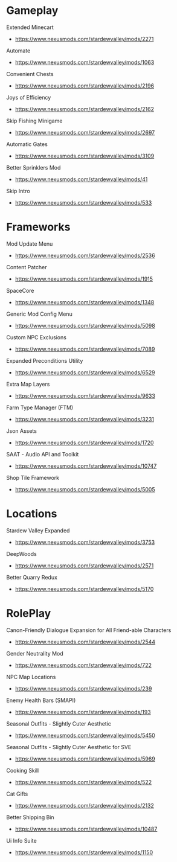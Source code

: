 Gameplay
========
Extended Minecart
- https://www.nexusmods.com/stardewvalley/mods/2271

Automate
- https://www.nexusmods.com/stardewvalley/mods/1063

Convenient Chests
- https://www.nexusmods.com/stardewvalley/mods/2196

Joys of Efficiency
- https://www.nexusmods.com/stardewvalley/mods/2162

Skip Fishing Minigame
- https://www.nexusmods.com/stardewvalley/mods/2697

Automatic Gates
- https://www.nexusmods.com/stardewvalley/mods/3109

Better Sprinklers Mod
- https://www.nexusmods.com/stardewvalley/mods/41

Skip Intro
- https://www.nexusmods.com/stardewvalley/mods/533

Frameworks
==========
Mod Update Menu
- https://www.nexusmods.com/stardewvalley/mods/2536

Content Patcher
- https://www.nexusmods.com/stardewvalley/mods/1915

SpaceCore
- https://www.nexusmods.com/stardewvalley/mods/1348

Generic Mod Config Menu
- https://www.nexusmods.com/stardewvalley/mods/5098

Custom NPC Exclusions
- https://www.nexusmods.com/stardewvalley/mods/7089

Expanded Preconditions Utility
- https://www.nexusmods.com/stardewvalley/mods/6529

Extra Map Layers
- https://www.nexusmods.com/stardewvalley/mods/9633

Farm Type Manager (FTM)
- https://www.nexusmods.com/stardewvalley/mods/3231

Json Assets
- https://www.nexusmods.com/stardewvalley/mods/1720

SAAT - Audio API and Toolkit
- https://www.nexusmods.com/stardewvalley/mods/10747

Shop Tile Framework
- https://www.nexusmods.com/stardewvalley/mods/5005


Locations
=========
Stardew Valley Expanded 
- https://www.nexusmods.com/stardewvalley/mods/3753

DeepWoods
- https://www.nexusmods.com/stardewvalley/mods/2571

Better Quarry Redux
- https://www.nexusmods.com/stardewvalley/mods/5170


RolePlay
=========
Canon-Friendly Dialogue Expansion for All Friend-able Characters 
- https://www.nexusmods.com/stardewvalley/mods/2544

Gender Neutrality Mod
- https://www.nexusmods.com/stardewvalley/mods/722

NPC Map Locations
- https://www.nexusmods.com/stardewvalley/mods/239

Enemy Health Bars (SMAPI)
- https://www.nexusmods.com/stardewvalley/mods/193

Seasonal Outfits - Slightly Cuter Aesthetic
- https://www.nexusmods.com/stardewvalley/mods/5450

Seasonal Outfits - Slightly Cuter Aesthetic for SVE
- https://www.nexusmods.com/stardewvalley/mods/5969

Cooking Skill
- https://www.nexusmods.com/stardewvalley/mods/522

Cat Gifts
- https://www.nexusmods.com/stardewvalley/mods/2132

Better Shipping Bin
- https://www.nexusmods.com/stardewvalley/mods/10487

Ui Info Suite
- https://www.nexusmods.com/stardewvalley/mods/1150